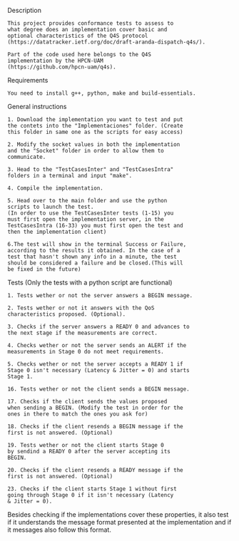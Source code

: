 Description

    This project provides conformance tests to assess to
    what degree does an implementation cover basic and
    optional characteristics of the Q4S protocol
    (https://datatracker.ietf.org/doc/draft-aranda-dispatch-q4s/).

    Part of the code used here belongs to the Q4S
    implementation by the HPCN-UAM
    (https://github.com/hpcn-uam/q4s).

Requirements

    You need to install g++, python, make and build-essentials.

General instructions

    1. Download the implementation you want to test and put
    the contets into the "Implementaciones" folder. (Create
    this folder in same one as the scripts for easy access)

    2. Modify the socket values in both the implementation
    and the "Socket" folder in order to allow them to
    communicate.

    3. Head to the "TestCasesInter" and "TestCasesIntra" 
    folders in a terminal and input "make".

    4. Compile the implementation.

    5. Head over to the main folder and use the python
    scripts to launch the test.
    (In order to use the TestCasesInter tests (1-15) you
    must first open the implementation server, in the 
    TestCasesIntra (16-33) you must first open the test and
    then the implementation client)
    
    6.The test will show in the terminal Success or Failure,
    according to the results it obtained. In the case of a
    test that hasn't shown any info in a minute, the test
    should be considered a failure and be closed.(This will
    be fixed in the future)

Tests (Only the tests with a python script are functional)

    1. Tests wether or not the server answers a BEGIN message.

    2. Tests wether or not it answers with the QoS 
    characteristics proposed. (Optional).

    3. Checks if the server answers a READY 0 and advances to
    the next stage if the measurements are correct.

    4. Checks wether or not the server sends an ALERT if the 
    measurements in Stage 0 do not meet requirements.

    5. Checks wether or not the server accepts a READY 1 if
    Stage 0 isn't necessary (Latency & Jitter = 0) and starts
    Stage 1.

    16. Tests wether or not the client sends a BEGIN message.

    17. Checks if the client sends the values proposed
    when sending a BEGIN. (Modify the test in order for the
    ones in there to match the ones you ask for)

    18. Checks if the client resends a BEGIN message if the
    first is not answered. (Optional)

    19. Tests wether or not the client starts Stage 0
    by sendind a READY 0 after the server accepting its
    BEGIN.

    20. Checks if the client resends a READY message if the
    first is not answered. (Optional)

    23. Checks if the client starts Stage 1 without first
    going through Stage 0 if it isn't necessary (Latency
    & Jitter = 0).

Besides checking if the implementations cover these properties,
it also test if it understands the message 
format presented at the implementation and if it messages
also follow this format.